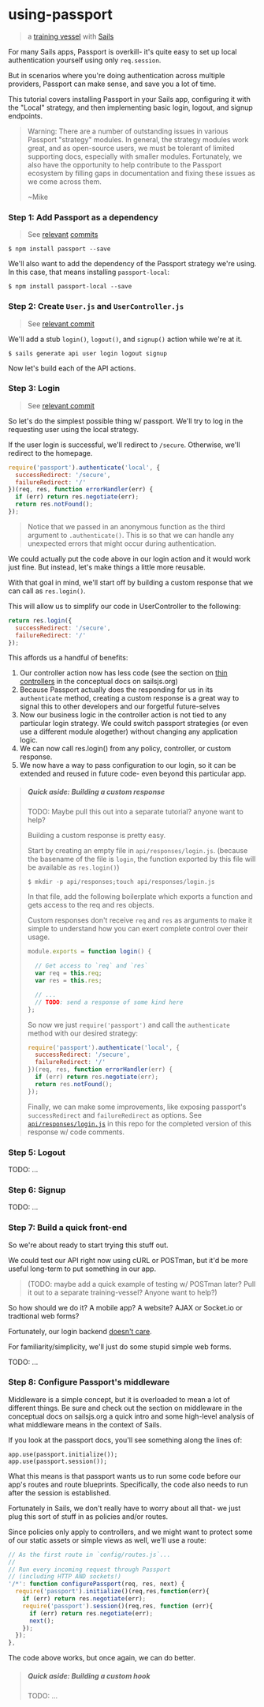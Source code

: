 # using-passport

> a [training vessel](https://github.com/sails101) with [Sails](http://sailsjs.org)


For many Sails apps, Passport is overkill- it's quite easy to set up local authentication yourself using only `req.session`.

But in scenarios where you're doing authentication across multiple providers, Passport can make sense, and save you a lot of time.

This tutorial covers installing Passport in your Sails app, configuring it with the "Local" strategy, and then implementing basic login, logout,
and signup endpoints.

> Warning: There are a number of outstanding issues in various Passport "strategy" modules.
> In general, the strategy modules work great, and as open-source users, we must be tolerant
> of limited supporting docs, especially with smaller modules.  Fortunately, we also have the
> opportunity to help contribute to the Passport ecosystem by filling gaps in documentation and
> fixing these issues as we come across them.
>
> ~Mike


### Step 1: Add Passport as a dependency

> See [relevant](https://github.com/sails101/using-passport/commit/4a86cae8fbcc3d4281c391cc62f683a750fd34ec#diff-d41d8cd98f00b204e9800998ecf8427e) [commits](https://github.com/sails101/using-passport/commit/bdf3360a9b04ea52434b9766d472bd3aaa32a868)

```shell
$ npm install passport --save
```

We'll also want to add the dependency of the Passport strategy we're using.  In this case, that means installing `passport-local`:

```shell
$ npm install passport-local --save
```


### Step 2: Create `User.js` and `UserController.js`

> See [relevant commit](https://github.com/sails101/using-passport/commit/73cc32ac53baf0c305bd17a3259fae740c5706fc#diff-d41d8cd98f00b204e9800998ecf8427e)

We'll add a stub `login()`, `logout()`, and `signup()` action while we're at it.

```shell
$ sails generate api user login logout signup
```


Now let's build each of the API actions.

### Step 3: Login

> See [relevant commit](https://github.com/sails101/using-passport/commit/dba3e578924d90a7f4977b6d09f3104e745bdfc5)

So let's do the simplest possible thing w/ passport.  We'll try to log in the requesting user using the local strategy.

If the user login is successful, we'll redirect to `/secure`.  Otherwise, we'll redirect to the homepage.

```js
require('passport').authenticate('local', {
  successRedirect: '/secure',
  failureRedirect: '/'
})(req, res, function errorHandler(err) {
  if (err) return res.negotiate(err);
  return res.notFound();
});
```

> Notice that we passed in an anonymous function as the third argument to `.authenticate()`.
> This is so that we can handle any unexpected errors that might occur during authentication.

We could actually put the code above in our login action and it would work just fine. But instead, let's make things a little more reusable.

With that goal in mind, we'll start off by building a custom response that we can call as `res.login()`.

This will allow us to simplify our code in UserController to the following:

```js
return res.login({
  successRedirect: '/secure',
  failureRedirect: '/'
});
```

This affords us a handful of benefits:

1. Our controller action now has less code (see the section on [thin controllers]() in the conceptual docs on sailsjs.org)
2. Because Passport actually does the responding for us in its `authenticate` method, creating a custom response is a great way to signal this to other developers and our forgetful future-selves
3. Now our business logic in the controller action is not tied to any particular login strategy.  We could switch passport strategies (or even use a different module alogether) without changing any application logic.
4. We can now call res.login() from any policy, controller, or custom response.
5. We now have a way to pass configuration to our login, so it can be extended and reused in future code- even beyond this particular app.

> ##### Quick aside: Building a custom response
>
> TODO: Maybe pull this out into a separate tutorial? anyone want to help?
>
> Building a custom response is pretty easy.
>
> Start by creating an empty file in `api/responses/login.js`. (because the basename of the file is `login`, the function exported by this file will be available as `res.login()`)
>
> ```shell
> $ mkdir -p api/responses;touch api/responses/login.js
> ```
>
> In that file, add the following boilerplate which exports a function and gets access to the req and res objects.
>
> Custom responses don't receive `req` and `res` as arguments to make it simple to understand how you can exert complete control over their usage.
>
> ```js
> module.exports = function login() {
>
>   // Get access to `req` and `res`
>   var req = this.req;
>   var res = this.res;
>
>   // ...
>   // TODO: send a response of some kind here
> };
> ```
>
> So now we just `require('passport')` and call the `authenticate` method with our desired strategy:
>
> ```js
> require('passport').authenticate('local', {
>   successRedirect: '/secure',
>   failureRedirect: '/'
> })(req, res, function errorHandler(err) {
>   if (err) return res.negotiate(err);
>   return res.notFound();
> });
> ```
>
> Finally, we can make some improvements, like exposing passport's `successRedirect` and `failureRedirect` as options.
> See [`api/responses/login.js`]() in this repo for the completed version of this response w/ code comments.



### Step 5: Logout

TODO: ...

### Step 6: Signup

TODO: ...


### Step 7: Build a quick front-end

So we're about ready to start trying this stuff out.

We could test our API right now using cURL or POSTman, but it'd be more useful long-term to put something in our app.
> (TODO: maybe add a quick example of testing w/ POSTman later? Pull it out to a separate training-vessel?  Anyone want to help?)

So how should we do it?  A mobile app?  A website?  AJAX or Socket.io or tradtional web forms?

Fortunately, our login backend [doesn't care](https://www.youtube.com/watch?v=4r7wHMg5Yjg).

For familiarity/simplicity, we'll just do some stupid simple web forms.


TODO: ...



### Step 8: Configure Passport's middleware

Middleware is a simple concept, but it is overloaded to mean a lot of different things.  Be sure and check out the section on middleware in the conceptual docs on sailsjs.org a quick intro and some high-level analysis of what middleware means in the context of Sails.

If you look at the passport docs, you'll see something along the lines of:

```
app.use(passport.initialize());
app.use(passport.session());
```

What this means is that passport wants us to run some code before our app's routes and route blueprints.  Specifically, the code also needs to run after the session is established.

Fortunately in Sails, we don't really have to worry about all that- we just plug this sort of stuff in as policies and/or routes.

Since policies only apply to controllers, and we might want to protect some of our static assets or simple views as well, we'll use a route:

```js
// As the first route in `config/routes.js`...
//
// Run every incoming request through Passport
// (including HTTP AND sockets!)
'/*': function configurePassport(req, res, next) {
  require('passport').initialize()(req,res,function(err){
    if (err) return res.negotiate(err);
    require('passport').session()(req,res, function (err){
      if (err) return res.negotiate(err);
      next();
    });
  });
},
```

The code above works, but once again, we can do better.


> ##### Quick aside: Building a custom hook
>
> TODO: ...


